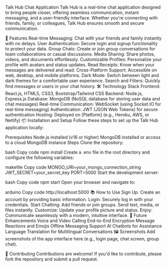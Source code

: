 Talk Hub Chat Application
Talk Hub is a real-time chat application designed to bring people closer, offering seamless communication, instant messaging, and a user-friendly interface. Whether you're connecting with friends, family, or colleagues, Talk Hub ensures smooth and secure communication.

🚀 Features
Real-time Messaging: Chat with your friends and family instantly with no delays.
User Authentication: Secure login and signup functionality to protect your data.
Group Chats: Create or join group conversations for team collaborations or casual discussions.
Media Sharing: Share photos, videos, and documents effortlessly.
Customizable Profiles: Personalize your profile with avatars and status updates.
Read Receipts: Know when your messages are delivered and read. 
Cross-Platform Support: Accessible on web, desktop, and mobile platforms.
Dark Mode: Switch between light and dark themes for a comfortable user experience.
Search and Filters: Quickly find messages or users in your chat history.
🛠️ Technology Stack
Frontend: React.js, HTML5, CSS3, Bootstrap/Tailwind CSS
Backend: Node.js, Express.js
Database: MongoDB (NoSQL database for storing user data and chat messages)
Real-time Communication: WebSocket (using Socket.IO for real-time messaging)
Authentication: JWT (JSON Web Tokens) for secure authentication
Hosting: Deployed on [Platform] (e.g., Heroku, AWS, or Netlify)
📦 Installation and Setup
Follow these steps to set up the Talk Hub application locally:

Prerequisites
Node.js installed (v16 or higher)
MongoDB installed or access to a cloud MongoDB instance
Steps
Clone the repository:


bash
Copy code
npm install
Create a .env file in the root directory and configure the following variables:

makefile
Copy code
MONGO_URI=your_mongo_connection_string
JWT_SECRET=your_secret_key
PORT=5000
Start the development server:

bash
Copy code
npm start
Open your browser and navigate to:

arduino
Copy code
http://localhost:5000
📚 How to Use
Sign Up: Create an account by providing basic information.
Login: Securely log in with your credentials.
Start Chatting:
Add friends or join groups.
Send text, media, or files instantly.
Customize: Update your profile picture and status.
Enjoy: Communicate seamlessly with a modern, intuitive interface.
🌟 Future Enhancements
Voice and Video Calling
End-to-End Encryption
Message Reactions and Emojis
Offline Messaging Support
AI Chatbots for Assistance
Language Translation for Multilingual Conversations
🖼️ Screenshots
Add screenshots of the app interface here (e.g., login page, chat screen, group chat).

🤝 Contributing
Contributions are welcome! If you'd like to contribute, please fork the repository and submit a pull request.

